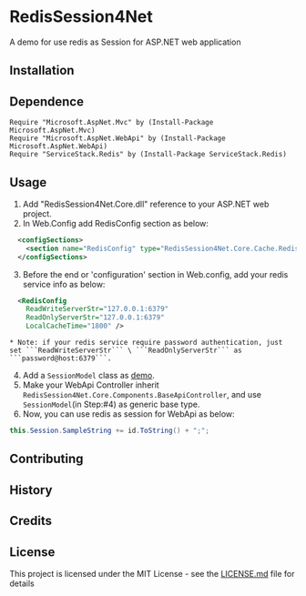 # RedisSession4Net

A demo for use redis as Session for ASP.NET web application

## Installation

## Dependence
    Require "Microsoft.AspNet.Mvc" by (Install-Package Microsoft.AspNet.Mvc)
    Require "Microsoft.AspNet.WebApi" by (Install-Package Microsoft.AspNet.WebApi)
    Require "ServiceStack.Redis" by (Install-Package ServiceStack.Redis)

## Usage
1.  Add "RedisSession4Net.Core.dll" reference to your ASP.NET web project.
2.  In Web.Config add RedisConfig section as below:
```xml
  <configSections>
    <section name="RedisConfig" type="RedisSession4Net.Core.Cache.RedisConfig" />
  </configSections>
```

3.	Before the end or 'configuration' section in Web.config, add your redis service info as below:
```xml
  <RedisConfig 
  	ReadWriteServerStr="127.0.0.1:6379" 
    ReadOnlyServerStr="127.0.0.1:6379" 
    LocalCacheTime="1800" />
```

	* Note: if your redis service require password authentication, just set ```ReadWriteServerStr``` \ ```ReadOnlyServerStr``` as  ```password@host:6379```.
  
4.	Add a ```SessionModel``` class as [demo](demo/RedisSession4Net.Web/Models/SessionModel.cs).
5.	Make your WebApi Controller inherit ```RedisSession4Net.Core.Components.BaseApiController```, and use ```SessionModel```(in Step:#4) as generic base type.
6.	Now, you can use redis as session for WebApi as below:
```c#
this.Session.SampleString += id.ToString() + ";";
```

## Contributing

## History

## Credits

## License
This project is licensed under the MIT License - see the [LICENSE.md](LICENSE.md) file for details
